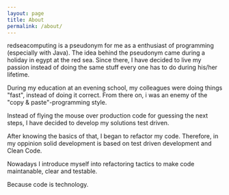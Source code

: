 ```yaml
---
layout: page
title: About
permalink: /about/
---
```


redseacomputing is a pseudonym for me as a enthusiast of programming (especially with Java). 
The idea behind the pseudonym came during a holiday in egypt at the red sea.
Since there, I have decided to live my passion instead of doing the same stuff
every one has to do during his/her lifetime.

During my education at an evening school, my colleagues were doing things "fast", 
instead of doing it correct.
From there on, i was an enemy of the "copy & paste"-programming style.

Instead of flying the mouse over production code for guessing the next steps,
I have decided to develop my solutions test driven.

After knowing the basics of that, I began to refactor my code.
Therefore, in my oppinion solid development is based on test driven 
development and Clean Code. 

Nowadays I introduce myself into refactoring tactics to make 
code maintanable, clear and testable.

Because code is technology.